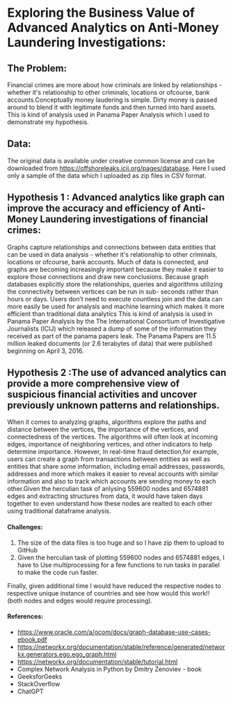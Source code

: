 # Exploring the Business Value of Advanced Analytics on Anti-Money Laundering  Investigations:
## The Problem:
Financial crimes are more about how criminals are linked by relationships - whether it's relationship to other criminals, locations or ofcourse, bank accounts.Conceptually money laudering is simple. Dirty money is passed around to blend it with legitimate funds and then turned into hard assets. This is kind of analysis used in Panama Paper Analysis which I used to demonstrate my hypothesis.


## Data:
The original data is available under creative common license and can be downloaded from https://offshoreleaks.icij.org/pages/database.
Here I used only a sample of the data which I uploaded as zip files in CSV format.

## Hypothesis 1 : Advanced analytics like graph can improve the accuracy and efficiency of Anti-Money Laundering investigations of financial crimes:
Graphs capture relationships and connections between data entities that can be used in data analysis - whether it's relationship to other criminals, locations or ofcourse, bank accounts. Much of data is connected, and graphs are becoming increasingly important because they make it easier to explore those connections and draw new conclusions. Because graph databases explicitly store the relationships, queries and algorithms utilizing the connectivity between vertices can be run in sub- seconds rather than hours or days. Users don’t need to execute countless join and the data can more easily be used for analysis and machine learning which makes it more efficient than traditional data analytics
This is kind of analysis is used in Panama Paper Analysis by the The International Consortium of Investigative Journalists (ICIJ) which released a dump of some of the information they received as part of the panama papers leak. The Panama Papers are 11.5 million leaked documents (or 2.6 terabytes of data) that were published beginning on April 3, 2016.


## Hypothesis 2 :The use of advanced analytics can provide a more comprehensive view of suspicious financial activities and uncover previously unknown patterns and relationships.
When it comes to analyzing graphs, algorithms explore the paths and distance between the vertices, the importance of the vertices, and connectedness of the vertices. The algorithms will often look at incoming edges, importance of neighboring vertices, and other indicators to help determine importance. However, In real-time fraud detection,for example, users can create a graph from transactions between entities as well as entities that share some information, including email addresses, passwords, addresses and more which makes it easier to reveal accounts with similar information and also to track which accounts are sending money to each other.Given the herculian task of anlysing 559600 nodes and 6574881 edges and extracting structures from data, it would have taken days together to even understand how these nodes are realted to each other using traditional dataframe analysis.


#### Challenges:
1. The size of the data files is too huge and so I have zip them to upload to GitHub
2. Given the herculian task of plotting 559600 nodes and 6574881 edges, I have to Use multiprocessing for a few functions to run tasks in parallel to make the code run faster.

Finally, given additional time I would have reduced the respective nodes to respective unique instance of countries and see how would this work!! (both nodes and edges would require processing).

#### References:
* https://www.oracle.com/a/ocom/docs/graph-database-use-cases-ebook.pdf
* https://networkx.org/documentation/stable/reference/generated/networkx.generators.ego.ego_graph.html
* https://networkx.org/documentation/stable/tutorial.html
* Complex Network Analysis in Python by Dmitry Zenoviev - book
* GeeksforGeeks
* StackOverflow
* ChatGPT

